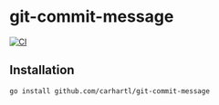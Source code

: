 # git-commit-message

[![CI](https://github.com/carhartl/git-commit-message/actions/workflows/ci.yml/badge.svg)](https://github.com/carhartl/git-commit-message/actions/workflows/ci.yml)

## Installation

```bash
go install github.com/carhartl/git-commit-message
```

